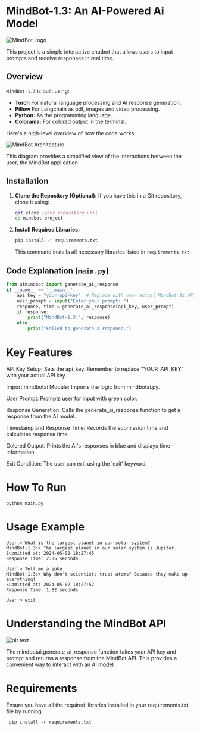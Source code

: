 # MindBot-1.3: An AI-Powered Ai Model

![MindBot Logo](https://i.ibb.co/MR7wKr4/mindboewebsite-logo.png)  <!-- Replace with your actual logo image -->

This project is a simple interactive chatbot that allows users to input prompts and receive responses in real time.

## Overview

`MindBot-1.3` is built using:

-   **Torch** For natural language processing and AI response generation.
-   **Pillow** For Langchain as pdf, images and video processing.
-   **Python:** As the programming language.
-   **Colorama:** For colored output in the terminal.

Here's a high-level overview of how the code works:

![MindBot Architecture](https://scontent-hbe1-1.xx.fbcdn.net/v/t39.30808-6/471411222_122127522944572546_6475440340774723854_n.jpg?_nc_cat=106&ccb=1-7&_nc_sid=127cfc&_nc_ohc=-BP2Qwfp2yUQ7kNvgExdWMe&_nc_oc=AdhWXXBaLMj_0P-_Hmcm2hQXE-Tj72w5oj4GPuUovZqBLirVxzevDsMxiFq_VCkXdLU&_nc_zt=23&_nc_ht=scontent-hbe1-1.xx&_nc_gid=Aavg5ux2Wg4otQ7H9AHO-kR&oh=00_AYCcP-5cZlU2WniVt8bfQAGMD6oqJrMpn--Xqe2IYNJQTQ&oe=6776E5CF)

This diagram provides a simplified view of the interactions between the user, the MindBot application

## Installation

1.  **Clone the Repository (Optional):** If you have this in a Git repository, clone it using:
    ```bash
    git clone [your_repository_url]
    cd mindbot-project
    ```
2.  **Install Required Libraries:**
    ```bash
    pip install -r requirements.txt
    ```
    This command installs all necessary libraries listed in `requirements.txt`.

## Code Explanation (`main.py`)

```python
from aimindbot import generate_ai_response
if __name__ == '__main__':
    api_key = "your-api-key"  # Replace with your actual MindBot Ai API key
    user_prompt = input("Enter your prompt: ")
    response, time = generate_ai_response(api_key, user_prompt)
    if response:
        print("MindBot-1.3:", response)
    else:
        print("Failed to generate a response.")
```
# Key Features

API Key Setup: Sets the api_key. Remember to replace "YOUR_API_KEY" with your actual API key.

Import mindbotai Module: Imports the logic from mindbotai.py.

User Prompt: Prompts user for input with green color.

Response Generation: Calls the generate_ai_response function to get a response from the AI model.

Timestamp and Response Time: Records the submission time and calculates response time.

Colored Output: Prints the AI's responses in blue and displays time information.

Exit Condition: The user can exit using the 'exit' keyword.

# How To Run
```
python main.py
```

# Usage Example

```commandline
User:> What is the largest planet in our solar system?
MindBot-1.3:> The largest planet in our solar system is Jupiter.
Submitted at: 2024-05-02 18:27:45
Response Time: 2.05 seconds

User:> Tell me a joke
MindBot-1.3:> Why don't scientists trust atoms? Because they make up everything!
Submitted at: 2024-05-02 18:27:52
Response Time: 1.82 seconds

User:> exit
```

# Understanding the MindBot API

![alt text](https://scontent-hbe1-1.xx.fbcdn.net/v/t39.30808-6/469557831_122123396750572546_3266587420609878967_n.jpg?_nc_cat=109&ccb=1-7&_nc_sid=127cfc&_nc_ohc=AnVSQ58UAIUQ7kNvgHKVL61&_nc_oc=Adjo1-LPZ125pHkCqQ4DxWEftY5bvV0xUJtwPvQ8i7dybHM2gMIlADmv6emMw3WMRMo&_nc_zt=23&_nc_ht=scontent-hbe1-1.xx&_nc_gid=AFSLOrCZafhnsd8tmwkbS_y&oh=00_AYBfSKJEABMURjsAV3vPU4V284sC5NDmM1oKv_tYXc7EeQ&oe=6776D1B3)

The mindbotai.generate_ai_response function takes your API key and prompt and returns a response from the MindBot API. This provides a convenient way to interact with an AI model.

# Requirements
Ensure you have all the required libraries installed in your requirements.txt file by running.

```commandline
 pip install -r requirements.txt
```

